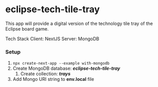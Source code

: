# eclipse-tech-tile-tray

This app will provide a digital version of the technology tile tray of the Eclipse board game.

Tech Stack
Client: NextJS
Server: MongoDB

### Setup

1. `npx create-next-app --example with-mongodb`
1. Create MongoDB database: **_eclipse-tech-tile-tray_**
   1. Create collection: **_trays_**
1. Add Mongo URI string to **env.local** file
